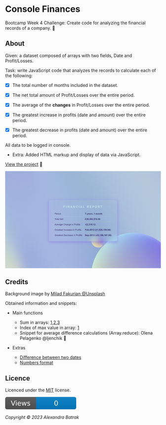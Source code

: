 # Console Finances

Bootcamp Week 4 Challenge: Create code for analyzing the financial records of a company. :purple_heart:

## About

Given: a dataset composed of arrays with two fields, Date and Profit/Losses.

Task: write JavaScript code that analyzes the records to calculate each of the following:

- [x] The total number of months included in the dataset.

- [x] The net total amount of Profit/Losses over the entire period.

- [x] The average of the **changes** in Profit/Losses over the entire period.

- [x] The greatest increase in profits (date and amount) over the entire period.

- [x] The greatest decrease in profits (date and amount) over the entire period.

All data to be logged in console.

- Extra: Added HTML markup and display of data via JavaScript.

[View the project](https://alexandrabatrak.github.io/console-finances) :receipt:

![Screenshot](./images/screenshot.png)

## Credits

Background image by [Milad Fakurian @Unsplash](https://unsplash.com/photos/PGdW_bHDbpI)

Obtained information and snippets:

- Main functions

  - Sum in arrays: [1](https://www.tutorialspoint.com/how-to-sum-all-elements-in-a-nested-array-javascript),[2](https://www.quora.com/What-is-the-best-algorithm-to-sum-numbers-in-nested-arrays),[3](https://bobbyhadz.com/blog/javascript-get-sum-of-array-of-numbers)
  - Index of max value in array: [1](https://bobbyhadz.com/blog/javascript-get-index-of-max-value-in-array)
  - Snippet for average difference calculations (Array.reduce): Olena Pelagenko @ljenchik :raised_hands:

- Extras

  - [Difference between two dates](https://stackoverflow.com/questions/17732897/difference-between-two-dates-in-years-months-days-in-javascript)
  - [Numbers format](https://stackoverflow.com/questions/149055/how-to-format-numbers-as-currency-strings)

## Licence

Licenced under the [MIT](/LICENSE) license.

[![Image of github-profile-views-counter](https://github.com/alexandrabatrak/github-profile-views-counter/blob/master/svg/585246516/badge.svg)](https://github.com/alexandrabatrak/github-profile-views-counter/blob/master/readme/585246516/week.md)

*Copyright © 2023 Alexandra Batrak*
